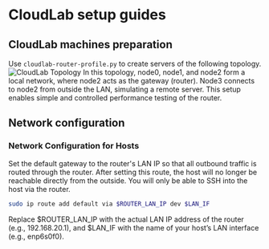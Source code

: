 # CloudLab setup guides
## CloudLab machines preparation
Use `cloudlab-router-profile.py` to create servers of the following topology.
![CloudLab Topology](https://github.com/qiling07/xrouter/environment-setup/cloudlab_topology.png)
In this topology, node0, node1, and node2 form a local network, where node2 acts as the gateway (router). Node3 connects to node2 from outside the LAN, simulating a remote server. This setup enables simple and controlled performance testing of the router.

## Network configuration
### Network Configuration for Hosts
Set the default gateway to the router's LAN IP so that all outbound traffic is routed through the router. After setting this route, the host will no longer be reachable directly from the outside. You will only be able to SSH into the host via the router.

```bash
sudo ip route add default via $ROUTER_LAN_IP dev $LAN_IF
```

Replace $ROUTER_LAN_IP with the actual LAN IP address of the router (e.g., 192.168.20.1), and $LAN_IF with the name of your host’s LAN interface (e.g., enp6s0f0).

